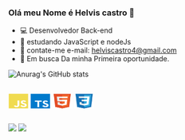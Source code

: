 ### Olá meu Nome é Helvis castro 👋

- 💻 Desenvolvedor Back-end
- 🌱 estudando JavaScript e nodeJs
- 👯 contate-me e-mail: helviscastro4@gmail.com
- 🎉 Em busca Da minha Primeira oportunidade.
  
![Anurag's GitHub stats](https://github-readme-stats.vercel.app/api?username=helviuni9&show_icons=true&theme=radical)


<div style="display: inline_block"><br>
  <img align="center" alt="Helvis-Js" height="30" width="40" src="https://raw.githubusercontent.com/devicons/devicon/master/icons/javascript/javascript-plain.svg">
  <img align="center" alt="Helvis-Ts" height="30" width="40" src="https://raw.githubusercontent.com/devicons/devicon/master/icons/typescript/typescript-plain.svg">
  <img align="center" alt="Helvis-HTML" height="30" width="40" src="https://raw.githubusercontent.com/devicons/devicon/master/icons/html5/html5-original.svg">
  <img align="center" alt="Helvis-CSS" height="30" width="40" src="https://raw.githubusercontent.com/devicons/devicon/master/icons/css3/css3-original.svg"      
</div>

##

<div>
  <a href="https://www.linkedin.com/in/helviscastro" target="_blank"><img src="https://img.shields.io/badge/LinkedIn-0077B5?style=for-the-badge&logo=linkedin&logoColor=white"></a> 
   <a href="https://www.linkedin.com/in/helviscastro" target="_blank"><img src="https://img.shields.io/badge/Node.js-43853D?style=for-the-badge&logo=node.js&logoColor=white"></a> 
</div>
